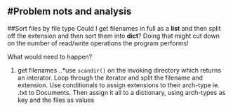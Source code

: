 #Problem nots and analysis
---

##Sort files by file type
Could I get filenames in full as a **list** and then split off the extension
and then sort them into **dict**? Doing that might cut down on the number of
read/write operations the program performs!

What would need to happen?
1. get filenames
..*use `scandir()` on the invoking directory which returns an interator. Loop
through the iterator and split the filename and extension. Use conditionals
to assign extensions to their arch-type ie. .txt to Documents.
Then assign it all to a dictionary, using arch-types as key and the files as
values